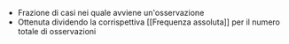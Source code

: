 - Frazione di casi nei quale avviene un'osservazione
- Ottenuta dividendo la corrispettiva [[Frequenza assoluta]] per il numero totale di osservazioni